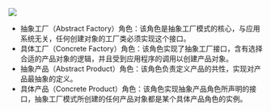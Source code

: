 ![](https://res.weread.qq.com/wrepub/epub_679952_22)
- 抽象工厂（Abstract Factory）角色：该角色是抽象工厂模式的核心，与应用系统无关，任何创建对象的工厂类必须实现这个接口。
- 具体工厂（Concrete Factory）角色：该角色实现了抽象工厂接口，含有选择合适的产品对象的逻辑，并且受到应用程序的调用以创建产品对象。
- 抽象产品（Abstract Product）角色：该角色负责定义产品的共性，实现对产品最抽象的定义。
- 具体产品（Concrete Product）角色：该角色实现抽象产品角色所声明的接口，抽象工厂模式所创建的任何产品对象都是某个具体产品角色的实例。